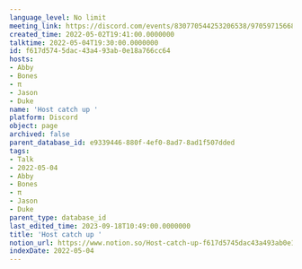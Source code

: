 ```yaml
---
language_level: No limit
meeting_link: https://discord.com/events/830770544253206538/970597156681568276
created_time: 2022-05-02T19:41:00.0000000
talktime: 2022-05-04T19:30:00.0000000
id: f617d574-5dac-43a4-93ab-0e18a766cc64
hosts:
- Abby
- Bones
- π
- Jason
- Duke
name: 'Host catch up '
platform: Discord
object: page
archived: false
parent_database_id: e9339446-880f-4ef0-8ad7-8ad1f507dded
tags:
- Talk
- 2022-05-04
- Abby
- Bones
- π
- Jason
- Duke
parent_type: database_id
last_edited_time: 2023-09-18T10:49:00.0000000
title: 'Host catch up '
notion_url: https://www.notion.so/Host-catch-up-f617d5745dac43a493ab0e18a766cc64
indexDate: 2022-05-04
---
```





